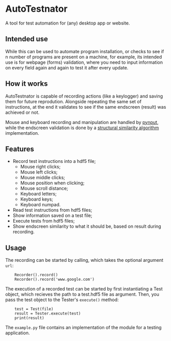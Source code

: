 # AutoTestnator
A tool for test automation for (any) desktop app or website.

## Intended use
While this can be used to automate program installation, or checks to see if n number of programs are present on a machine, for example, its intended use is for webpage (forms) validation, where you need to input information on every field again and again to test it after every update. 

## How it works
AutoTestnator is capable of recording actions (like a keylogger) and saving them for future reprodution. Alongside repeating the same set of instructions, at the end it validates to see if the same endscreen (result) was achieved or not.

Mouse and keyboard recording and manipulation are handled by [pynput](https://pypi.org/project/pynput/), while the endscreen validation is done by a [structural similarity algorithm](https://pypi.org/project/SSIM-PIL/) implementation.

## Features
- Record test instructions into a hdf5 file;
    - Mouse right clicks;
    - Mouse left clicks;
    - Mouse middle clicks;
    - Mouse position when clicking;
    - Mouse scroll distance;
    - Keyboard letters;
    - Keyboard keys;
    - Keyboard numpad.
- Read test instructions from hdf5 files;
- Show information saved on a test file;
- Execute tests from hdf5 files;
- Show endscreen similarity to what it should be, based on result during recording.

## Usage
The recording can be started by calling, which takes the optional argument `url`:
```
    Recorder().record()
    Recorder().record('www.google.com')
```

The execution of a recorded test can be started by first instantiating a Test object, which recieves the path to a test.hdf5 file as argument. Then, you pass the test object to the Tester's `execute()` method:
```
    test = Test(file)
    result = Tester.execute(test)
    print(result)
```

The `example.py` file contains an implementation of the module for a testing application.